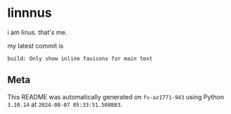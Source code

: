 # linnnus

i am linus. that's me.

my latest commit is

```
build: Only show inline favicons for main text
```

## Meta

This README was automatically generated on `fv-az1771-943` using Python
`3.10.14` at `2024-08-07 05:33:51.508883`.
